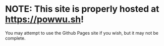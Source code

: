 # NOTE: This site is properly hosted at https://powwu.sh!

You may attempt to use the Github Pages site if you wish, but it may not be complete.
